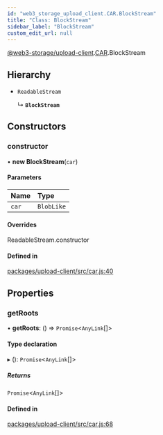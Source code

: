 ```yaml
---
id: "web3_storage_upload_client.CAR.BlockStream"
title: "Class: BlockStream"
sidebar_label: "BlockStream"
custom_edit_url: null
---
```


[@web3-storage/upload-client](../modules/web3_storage_upload_client.md).[CAR](../namespaces/web3_storage_upload_client.CAR.md).BlockStream

## Hierarchy

- `ReadableStream`

  ↳ **`BlockStream`**

## Constructors

### constructor

• **new BlockStream**(`car`)

#### Parameters

| Name | Type |
| :------ | :------ |
| `car` | `BlobLike` |

#### Overrides

ReadableStream.constructor

#### Defined in

[packages/upload-client/src/car.js:40](https://github.com/web3-storage/w3-protocol/blob/f7a9871/packages/upload-client/src/car.js#L40)

## Properties

### getRoots

• **getRoots**: () => `Promise`<`AnyLink`[]\>

#### Type declaration

▸ (): `Promise`<`AnyLink`[]\>

##### Returns

`Promise`<`AnyLink`[]\>

#### Defined in

[packages/upload-client/src/car.js:68](https://github.com/web3-storage/w3-protocol/blob/f7a9871/packages/upload-client/src/car.js#L68)
